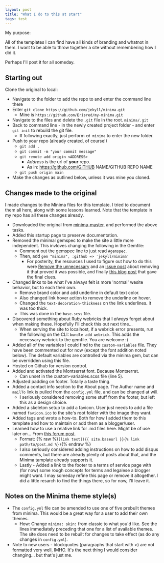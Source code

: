 ```yaml
---
layout: post
title: "What I do to this at start"
tags: test
---
```

My purpose:

All of the templates I can find have all kinds of branding and whatnot in them. I want to be able to throw together a site without remembering how I did it.

Perhaps I'll post it for all someday.

## Starting out
Clone the original to local:
- Navigate to the folder to add the repo to and enter the command line there
- Enter `git clone https://github.com/jekyll/minima.git`
  - Mine is `https://github.com/Erisred/my-minima.git`
- Navigate to the files and delete the `.git` file in the root. `minima/.git`
- Back to command line - in the newly created project folder - and enter `git init` to rebuild the git file.
  - If following exactly, just perform `cd minima` to enter the new folder.
- Push to your repo (already created, of course!)
  - `git add .`
  - `git commit -m "your commit message"`
  - `git remote add origin <ADDRESS>`
    - *Address* is the url of **your** repo.
    - As in: https://github.com/GITHUB NAME/GITHUB REPO NAME
  - `git push origin main`
- Make the changes as outlined below, unless it was mine you cloned.

## Changes made to the original
I made changes to the Minima files for this template. I tried to document them all here, along with some lessons learned. Note that the template in my repo has all these changes already.
- Downloaded the original from [minima-master](https://github.com/jekyll/minima/tree/master), and performed the above tasks.
- Added this startup page to preserve documentation.
- Removed the minimal gemspec to make the site a little more independent. This invloves changing the following in the Gemfile:
  - Comment out the gemspec line to just read `#gemspec`.
  - Then, add `gem "minima", :github => 'jekyll/minima'`
    - For posterity, the resources I used to figure out how to do this were [Remove the unnecessary](https://mmistakes.github.io/minimal-mistakes/docs/quick-start-guide/#remove-the-unnecessary) and an [issue post](https://github.com/mmistakes/minimal-mistakes/issues/1407) about removing it that proved it was possible, and finally [this blog post](https://urishx.github.io/2020/12/16/Customizing-Jekyll's-default-theme.html) that gave the final clues.
- Changed links to be what I've always felt is more 'normal' wesite behavior, but to each their own.
  - Remove brand color and add underline in default text color.
  - Also changed link hover action to remove the underline on hover.
  - Changed the `text-decoration-thickness` on the link underlines. It was too thick.
  - This was done in the `base.scss` file.
- Discovered something about Ruby webricks that I *always* forget about when making these. Hopefully I'll check this out next time...
  - When serving the site to localhost, if a webrick error presents, run the following on the CLI: `bundle add webrick`. This adds the necessary webrick to the gemfile. You are welcome :)
- Added all of the variables I could find to the `custom-variables` file. They have been commented out for now (except the font addition noted below). The default variables are controlled via the minima gem, but can be overridden using this file.
- Hosted on Github for version control.
- Added and activated the Montserrat font. Because Montserrat.
  - Can unset in the custom-variables.scss file (line 5).
- Adjusted padding on footer. Totally a taste thing.
- Added a contact info section to the About page. The Author name and `mailTo` link is pulled from the `config.yml` file, and can be changed at will.
  - I seriously considered removing some stuff from the footer, but left this as a design choice.
- Added a skeleton setup to add a favicon. User just needs to add a file named `favicon.ico` to the site's root folder with the image they want.  
- Added tags and wrote a how-to. Both for how I added them to this template and how to maintain or add them as a blogger/user.
- Learned how to use a relative link for .md files here. Might be of use later on... From [this forum post](https://talk.jekyllrb.com/t/how-to-link-from-md-page-to-other-page/6067/5).
  - Format: {% raw %}`[link text]({{ site.baseurl }}{% link path/to/post.md %})`{% endraw %}
  - I also seriously considered adding instructions on how to add disqus comments, but there are already plenty of posts about that, and the Minima tamplate already supports it.
  - Lastly - Added a link to the footer to a terms of service page with (for now) some rough concepts for terms and legalese a blogger might want. I may someday refine this page or remove it altogether. I did a little resarch to find the things there, so for now, I'll leave it.

## Notes on the Minima theme style(s)
- The `config.yml` file can be amended to use one of five prebuilt themes from minima. This would be a great way for a user to add their own themes.
    - How: Change `minima: skin:` from classic to what you'd like. See the lines immediately preceding that one for a list of available themes. The site does need to be rebuilt for changes to take effect (as do any changes in `config.yml`).
- Note to new users - blockquotes (paragraphs that start with >) are not formatted very well, IMHO. It's the next thing I would consider changing... but that's just me.